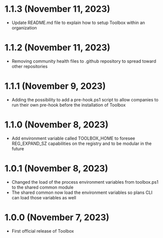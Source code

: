 # 1.1.3 (November 11, 2023)

* Update README.md file to explain how to setup Toolbox within an organization

# 1.1.2 (November 11, 2023)

* Removing community health files to .github repository to spread toward other repositories

# 1.1.1 (November 9, 2023)

* Adding the possibility to add a pre-hook.ps1 script to allow companies to run their own pre-hook before the installation of Toolbox

# 1.1.0 (November 8, 2023)

* Add environment variable called TOOLBOX_HOME to foresee REG_EXPAND_SZ capabilities on the registry and to be modular in the future

# 1.0.1 (November 8, 2023)

* Changed the load of the process environment variables from toolbox.ps1 to the shared common module
* The shared common now load the environment variables so plans CLI can load those variables as well

# 1.0.0 (November 7, 2023)

* First official release of Toolbox